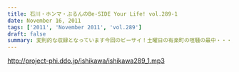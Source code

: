 ```yaml
---
title: 石川・ホンマ・ぶるんのBe-SIDE Your Life! vol.289-1
date: November 16, 2011
tags: ['2011', 'November 2011', 'vol.289']
draft: false
summary: 変則的な収録となっています今回のビーサイ！土曜日の有楽町の喧騒の最中・・・男３人集まっています。今回もまたもや、リスナーに「問いたい！」内容からスタートです。NAMAE
---
```


http://project-phi.ddo.jp/ishikawa/ishikawa289_1.mp3
